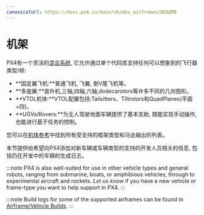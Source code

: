 ```yaml
---
canonicalUrl: https://docs.px4.io/main/zh/dev_airframes/README
---
```


# 机架

PX4有一个灵活的[混合系统](../concept/mixing.md), 它允许通过单个代码库支持任何可以想象到的飞行器类型/帧:

* **固定翼飞机:**普通飞机, 飞翼, 倒V尾飞机等。
* **多旋翼:**直升机,三轴,四轴,六轴,dodecarotors等许多不同的几何图形。
* **VTOL机体:**VTOL配置包括:Tailsitters、Tiltrotors和QuadPlanes(平面+四)。
* **UGVs/Rovers:**为无人驾驶地面车辆提供了基本支助, 既能实现手动操作, 也能进行基于任务的控制。

您可以在[机体参考](../airframes/airframe_reference.md)中找到所有受支持的框架类型和马达输出的列表。

本节提供给希望向PX4添加对新车辆或车辆类型的支持的开发人员相关的信息, 包括仍在开发中的车辆的生成日志。

:::note PX4 is also well-suited for use in other vehicle types and general robots, ranging from submarine, boats, or amphibious vehicles, through to experimental aircraft and rockets. *Let us know* if you have a new vehicle or frame-type you want to help support in PX4.
:::

:::note
Build logs for some of the supported airframes can be found in [Airframe/Vehicle Builds](../airframes/README.md).
:::
